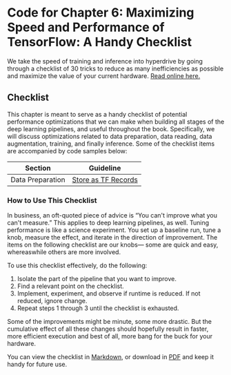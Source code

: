 # Code for Chapter 6: Maximizing Speed and Performance of TensorFlow: A Handy Checklist

We take the speed of training and inference into hyperdrive by going through a checklist of 30 tricks to reduce as many inefficiencies as possible and maximize the value of your current hardware. [Read online here.](https://learning.oreilly.com/library/view/practical-deep-learning/9781492034858/ch06.html)

## Checklist

This chapter is meant to serve as a handy checklist of potential performance optimizations that we can make when building all stages of the deep learning pipelines, and useful throughout the book. Specifically, we will discuss optimizations related to data preparation, data reading, data augmentation, training, and finally inference. Some of the checklist items are accompanied by code samples below:

| Section | Guideline |
| :---: | :---: |
| Data Preparation | [Store as TF Records](https://github.com/PracticalDL/Practical-Deep-Learning-Book/blob/master/code/chapter-6/storing-data-as-tfrecord.ipynb) |

### How to Use This Checklist

In business, an oft-quoted piece of advice is “You can't improve what you can't measure.” This applies to deep learning pipelines, as well. Tuning performance is like a science experiment. You set up a baseline run, tune a knob, measure the effect, and iterate in the direction of improvement. The items on the following checklist are our knobs— some are quick and easy, whereaswhile others are more involved.

To use this checklist effectively, do the following:
1. Isolate the part of the pipeline that you want to improve.
2. Find a relevant point on the checklist.
3. Implement, experiment, and observe if runtime is reduced. If not reduced, ignore change.
4. Repeat steps 1 through 3 until the checklist is exhausted.

Some of the improvements might be minute, some more drastic. But the cumulative effect of all these changes should hopefully result in faster, more efficient execution and best of all, more bang for the buck for your hardware.

You can view the checklist in [Markdown](https://github.com/PracticalDL/Practical-Deep-Learning-Book/blob/master/code/chapter-6/Performance-Checklist.md), or download in [PDF](https://github.com/PracticalDL/Practical-Deep-Learning-Book/blob/master/code/chapter-6/Performance-Checklist.pdf) and keep it handy for future use.
